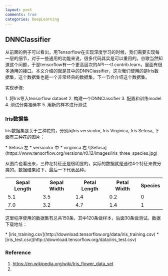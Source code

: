 ```yaml
---
layout: post
comments: true
categories: DeepLearning
---
```

## DNNClassifier
<p>从前面的例子可以看出，用Tensorflow在实现深度学习的时候，我们需要实现每一层的细节，对于一些通用的功能来说，很多代码其实是可以重用的。谷歌当然知道这个问题，于是tensorflow有一个更高层次的API---tf.contrib.learn，里面有很多通用的接口。本文介绍的就是其中的DNNClassifier，这次我们使用的是Iris数据集，这个数据集也是一个非常经典的数据集，下一节会介绍这个数据集。</p>
<p>实现步骤:</p>
1. 将Iris导入tensorflow dataset
2. 构建一个DNNClassifier
3. 配置和训练model
4. 测试分类准确率
5. 用新的样本进行测试

### Iris数据集
<p>Iris数据集是关于三种花的，分别问Iris versicolor, Iris Virginica, Iris Setosa, 下面有三种花的图片：</p>
* Setosa 左
* versicolor 中
* virginica 右
![Setosa](https://www.tensorflow.org/versions/r0.12/images/iris_three_species.jpg)
<p>从图片也看出来，三种花特征还是很明显的，实际的数据就是通过4个特征来做分类的。数据结果如下，最后一下代表品种。</p>
<table>
  <tr>
    <th>Sepal Length</th>
    <th>Sepal Width</th>
    <th>Petal Length</th>
    <th>Petal Width</th>
    <th>Species</th>
  </tr>
  <tr>
    <td>5.1</td>
    <td>3.5</td>
    <td>1.4</td>
    <td>0.2</td>
    <td>0</td>
  </tr>
  <tr>
    <td>7.0</td>
    <td>3.2</td>
    <td>4.7</td>
    <td>1.4</td>
    <td>1</td>
  </tr>
</table>

<p>这里程序使用的数据集有总共150条，其中120条做样本，后面30条做测试。数据下载地址：</p>
* [iris_training.csv](http://download.tensorflow.org/data/iris_training.csv)
* [iris_test.csv](http://download.tensorflow.org/data/iris_test.csv)

### Reference
1. https://en.wikipedia.org/wiki/Iris_flower_data_set    
2. 
